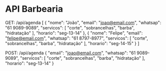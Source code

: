 # API Barbearia

GET: /api/agenda
[
	{
		"nome": "João",
		"email": "joao@email.com",
		"whatsap": "61 9089-9089",
		"servicos": [
			"corte",
			"sobrancelhas",
			"barba",
			"hidratação"
		],
		"horario": "seg-13-14"
	},
	{
		"nome": "Felipe",
		"email": "felipe@email.com",
		"whatsap": "61 8797-8977",
		"servicos": [
			"corte",
			"sobrancelhas",
			"barba",
			"hidratação"
		],
		"horario": "seg-14-15"
	}
]

POST: /api/agenda
{
	"email": "joao@email.com",
	"whatsap": "61 9089-9089",
	"servicos": [
			"corte",
			"sobrancelhas",
			"barba",
			"hidratação"
	],
	"horario": "seg-13-14"
}